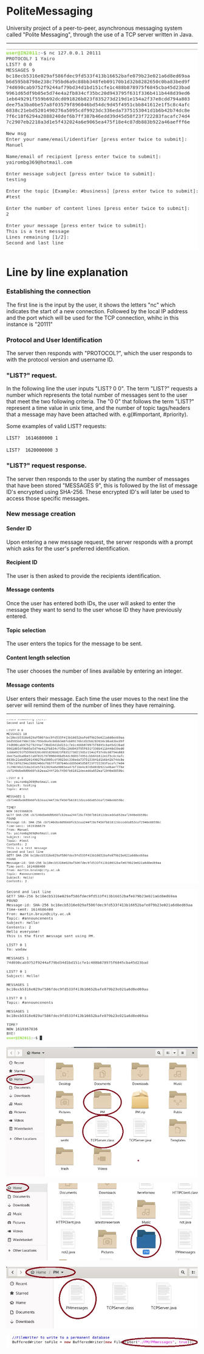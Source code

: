# PoliteMessaging
University project of a peer-to-peer, asynchronous messaging system  called "Polite Messaging", through the use of a TCP server written in Java.

---

![image description](Images/exampleofinteraction.jpg)

# Line by line explanation

### Establishing the connection
The first line is the input by the user, it shows the letters "nc" which indicates the start of a new connection. Followed by the local IP address and the port which will be used for the TCP connection, whihc in this instance is "20111"

### Protocol and User Identification
The server then responds with "PROTOCOL?", which the user responds to with the protocol version and username ID.

### "LIST?" request.
In the following line the user inputs "LIST? 0 0". The term "LIST?" requests a number which represents the total number of messages sent to the user that meet the two following criteria. The "0 0" that follows the term "LIST?" represent a time value in unix time, and the number of topic tags/headers that a message may have been attached with. e.g(#important, #priority).

Some examples of valid LIST? requests:
```
LIST?  1614680000 1

LIST?  1620000000 3
```
### "LIST?" request response.
The server then responds to the user by stating the number of messages that have been stored "MESSAGES 9", this is followed by the list of message ID's encrypted using SHA-256. These encrypted ID's will later be used to access those specific messages.

### New message creation

#### Sender ID
Upon entering a new message request, the server responds with a prompt which asks for the user's preferred identification.

#### Recipient ID
The user is then asked to provide the recipients identification.

#### Message contents
Once the user has entered both IDs, the user will asked to enter the message they want to send to the user whose ID they have previously entered.

#### Topic selection
The user enters the topics for the message to be sent.

#### Content length selection
The user chooses the number of lines available by entering an integer.

#### Message contents
User enters their message. Each time the user moves to the next line the server will remind them of the number of lines they have remaining.





---


![image description](Images/exampleofinteractionpart2.jpg)

![image description](Images/exampleofinteractionpart3.jpg)

![image description](Images/Howtorun.jpg)

![image description](Images/doc1.jpg)

![image description](Images/doc2.jpg)

![image description](Images/doc3.jpg)
